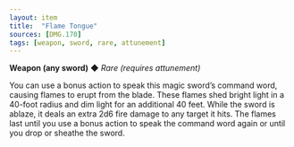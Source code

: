 ```yaml
---
layout: item
title:  "Flame Tongue"
sources: [DMG.170]
tags: [weapon, sword, rare, attunement]
---
```


**Weapon (any sword)** ◆ *Rare (requires attunement)*

You can use a bonus action to speak this magic sword’s command word, causing flames to erupt from the blade. These flames shed bright light in a 40-foot radius and dim light for an additional 40 feet. While the sword is ablaze, it deals an extra 2d6 fire damage to any target it hits. The flames last until you use a bonus action to speak the command word again or until you drop or sheathe the sword.